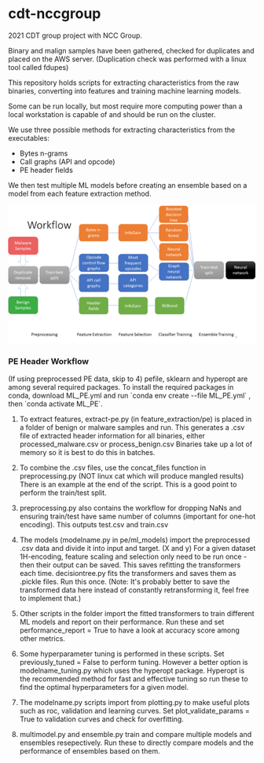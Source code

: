 # cdt-nccgroup
2021 CDT group project with NCC Group.

Binary and malign samples have been gathered, checked for duplicates and placed on the AWS server. 
(Duplication check was performed with a linux tool called fdupes)

This repository holds scripts for extracting characteristics from the raw binaries, converting into features and training machine learning models. 

Some can be run locally, but most require more computing power than a local workstation is capable of and should be run on the cluster. 

We use three possible methods for extracting characteristics from the executables:
- Bytes n-grams
- Call graphs (API and opcode)
- PE header fields

We then test multiple ML models before creating an ensemble based on a model from each feature extraction method.  

![Workflow](https://github.com/sebastien-rettie/cdt-nccgroup/blob/main/workflow.png?raw=true)

<h3>PE Header Workflow</h3>
(If using preprocessed PE data, skip to 4)
pefile, sklearn and hyperopt are among several required packages.
To install the required packages in conda, download ML_PE.yml and run `conda env create --file ML_PE.yml` , then `conda activate ML_PE`.

1. To extract features, extract-pe.py (in feature_extraction/pe) is placed in a folder of benign or malware samples and run.
This generates a .csv file of extracted header information for all binaries, either processed_malware.csv or process_benign.csv
Binaries take up a lot of memory so it is best to do this in batches.
2. To combine the .csv files, use the concat_files function in preprocessing.py (NOT linux cat which will produce mangled results) There is an example at the end of the script. This is a good point to perform the train/test split.
3. preprocessing.py also contains the workflow for dropping NaNs and ensuring train/test have same number of columns (important for one-hot encoding). This outputs test.csv and train.csv 

4. The models (modelname.py in pe/ml_models) import the preprocessed .csv data and divide it into input and target. (X and y)
For a given dataset 1H-encoding, feature scaling and selection only need to be run once - then their output can be saved. This saves refitting the transformers each time. decisiontree.py fits the transformers and saves them as .pickle files.
Run this once.
(Note: It's probably better to save the transformed data here instead of constantly retransforming it, feel free to implement that.)
5.  Other scripts in the folder import the fitted transformers to train different ML models and report on their performance. Run these and set performance_report = True to have a look at accuracy score among other metrics.
6. Some hyperparameter tuning is performed in these scripts. Set previously_tuned = False to perform tuning.
However a better option is modelname_tuning.py which uses the hyperopt package. Hyperopt is the recommended method for fast and effective tuning so run these to find the optimal hyperparameters for a given model.
7. The modelname.py scripts import from plotting.py to make useful plots such as roc, validation and learning curves. Set plot_validate_params = True to validation curves and check for overfitting.
8. multimodel.py and ensemble.py train and compare multiple models and ensembles  resepectively. Run these to directly compare models and the performance of ensembles based on them. 